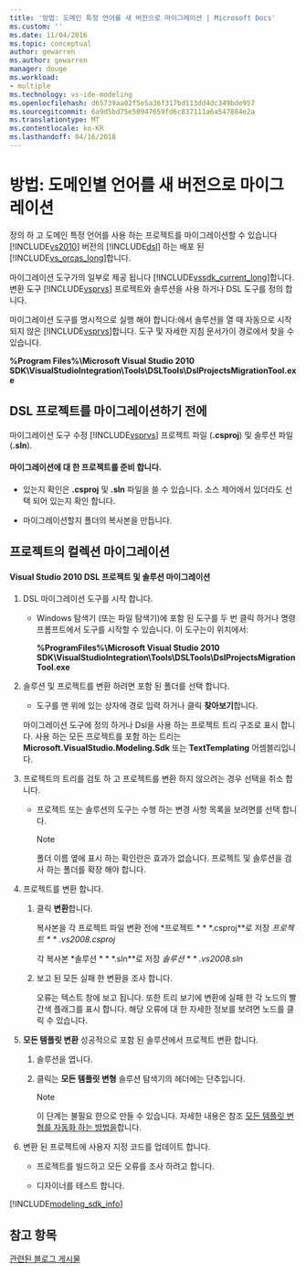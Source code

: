 ```yaml
---
title: '방법: 도메인 특정 언어를 새 버전으로 마이그레이션 | Microsoft Docs'
ms.custom: ''
ms.date: 11/04/2016
ms.topic: conceptual
author: gewarren
ms.author: gewarren
manager: douge
ms.workload:
- multiple
ms.technology: vs-ide-modeling
ms.openlocfilehash: d65739aa02f5e5a36f317bd113dd4dc349bde957
ms.sourcegitcommit: 6a9d5bd75e50947659fd6c837111a6a547884e2a
ms.translationtype: MT
ms.contentlocale: ko-KR
ms.lasthandoff: 04/16/2018
---
```

# <a name="how-to-migrate-a-domain-specific-language-to-a-new-version"></a>방법: 도메인별 언어를 새 버전으로 마이그레이션
정의 하 고 도메인 특정 언어를 사용 하는 프로젝트를 마이그레이션할 수 있습니다 [!INCLUDE[vs2010](../misc/includes/vs2010_md.md)] 버전의 [!INCLUDE[dsl](../modeling/includes/dsl_md.md)] 하는 배포 된 [!INCLUDE[vs_orcas_long](../debugger/includes/vs_orcas_long_md.md)]합니다.  
  
 마이그레이션 도구가의 일부로 제공 됩니다 [!INCLUDE[vssdk_current_long](../misc/includes/vssdk_current_long_md.md)]합니다. 변환 도구 [!INCLUDE[vsprvs](../code-quality/includes/vsprvs_md.md)] 프로젝트와 솔루션을 사용 하거나 DSL 도구를 정의 합니다.  
  
 마이그레이션 도구를 명시적으로 실행 해야 합니다:에서 솔루션을 열 때 자동으로 시작 되지 않은 [!INCLUDE[vsprvs](../code-quality/includes/vsprvs_md.md)]합니다. 도구 및 자세한 지침 문서가이 경로에서 찾을 수 있습니다.  
  
 **%Program Files%\Microsoft Visual Studio 2010 SDK\VisualStudioIntegration\Tools\DSLTools\DslProjectsMigrationTool.exe**  
  
## <a name="before-you-migrate-your-dsl-projects"></a>DSL 프로젝트를 마이그레이션하기 전에  
 마이그레이션 도구 수정 [!INCLUDE[vsprvs](../code-quality/includes/vsprvs_md.md)] 프로젝트 파일 (**.csproj**) 및 솔루션 파일 (**.sln**).  
  
#### <a name="to-prepare-projects-for-migration"></a>마이그레이션에 대 한 프로젝트를 준비 합니다.  
  
-   있는지 확인은 **.csproj** 및 **.sln** 파일을 쓸 수 있습니다. 소스 제어에서 있더라도 선택 되어 있는지 확인 합니다.  
  
-   마이그레이션할지 폴더의 복사본을 만듭니다.  
  
## <a name="migrating-a-collection-of-projects"></a>프로젝트의 컬렉션 마이그레이션  
  
#### <a name="to-migrate-dsl-projects-and-solutions-to-visual-studio-2010"></a>Visual Studio 2010 DSL 프로젝트 및 솔루션 마이그레이션  
  
1.  DSL 마이그레이션 도구를 시작 합니다.  
  
    -   Windows 탐색기 (또는 파일 탐색기)에 포함 된 도구를 두 번 클릭 하거나 명령 프롬프트에서 도구를 시작할 수 있습니다. 이 도구는이 위치에서:  
  
         **%ProgramFiles%\Microsoft Visual Studio 2010 SDK\VisualStudioIntegration\Tools\DSLTools\DslProjectsMigrationTool.exe**  
  
2.  솔루션 및 프로젝트를 변환 하려면 포함 된 폴더를 선택 합니다.  
  
    -   도구를 맨 위에 있는 상자에 경로 입력 하거나 클릭 **찾아보기**합니다.  
  
     마이그레이션 도구에 정의 하거나 Dsl을 사용 하는 프로젝트 트리 구조로 표시 합니다. 사용 하는 모든 프로젝트를 포함 하는 트리는 **Microsoft.VisualStudio.Modeling.Sdk** 또는 **TextTemplating** 어셈블리입니다.  
  
3.  프로젝트의 트리를 검토 하 고 프로젝트를 변환 하지 않으려는 경우 선택을 취소 합니다.  
  
    -   프로젝트 또는 솔루션의 도구는 수행 하는 변경 사항 목록을 보려면를 선택 합니다.  
  
        > [!NOTE]
        >  폴더 이름 옆에 표시 하는 확인란은 효과가 없습니다. 프로젝트 및 솔루션을 검사 하는 폴더를 확장 해야 합니다.  
  
4.  프로젝트를 변환 합니다.  
  
    1.  클릭 **변환**합니다.  
  
         복사본을 각 프로젝트 파일 변환 전에 *프로젝트 * * *.csproj**로 저장 *프로젝트 * * *.vs2008.csproj**  
  
         각 복사본 *솔루션 * * *.sln**로 저장 *솔루션 * * *.vs2008.sln**  
  
    2.  보고 된 모든 실패 한 변환을 조사 합니다.  
  
         오류는 텍스트 창에 보고 됩니다. 또한 트리 보기에 변환에 실패 한 각 노드의 빨간색 플래그를 표시 합니다. 해당 오류에 대 한 자세한 정보를 보려면 노드를 클릭 수 있습니다.  
  
5.  **모든 템플릿 변환** 성공적으로 포함 된 솔루션에서 프로젝트 변환 합니다.  
  
    1.  솔루션을 엽니다.  
  
    2.  클릭는 **모든 템플릿 변형** 솔루션 탐색기의 헤더에는 단추입니다.  
  
        > [!NOTE]
        >  이 단계는 불필요 한으로 만들 수 있습니다. 자세한 내용은 참조 [모든 템플릿 변형를 자동화 하는 방법을](http://msdn.microsoft.com/b63cfe20-fe5e-47cc-9506-59b29bca768a)합니다.  
  
6.  변환 된 프로젝트에 사용자 지정 코드를 업데이트 합니다.  
  
    -   프로젝트를 빌드하고 모든 오류를 조사 하려고 합니다.  
  
    -   디자이너를 테스트 합니다.  
  

[!INCLUDE[modeling_sdk_info](includes/modeling_sdk_info.md)]

## <a name="see-also"></a>참고 항목  
 [관련된 블로그 게시물](https://blogs.msdn.microsoft.com/visualstudioalm/tag/code-index/)

